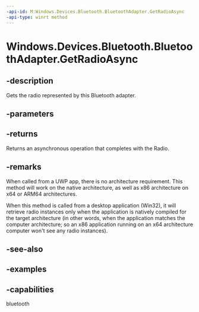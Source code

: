 ```yaml
---
-api-id: M:Windows.Devices.Bluetooth.BluetoothAdapter.GetRadioAsync
-api-type: winrt method
---
```


<!-- Method syntax.
public IAsyncOperation<Radio> BluetoothAdapter.GetRadioAsync()
-->

# Windows.Devices.Bluetooth.BluetoothAdapter.GetRadioAsync

## -description
Gets the radio represented by this Bluetooth adapter.

## -parameters

## -returns
Returns an asynchronous operation that completes with the Radio.

## -remarks
When called from a UWP app, there is no architecture requirement. This method will work on the native architecture, as well as x86 architecture on x64 or ARM64 architectures.

When this method is called from a desktop application (Win32), it will retrieve radio instances only when the application is natively compiled for the target architecture (in other words, when the application matches the computer architecture; so an x86 application running on an x64 architecture computer won't see any radio instances).

## -see-also

## -examples

## -capabilities
bluetooth
